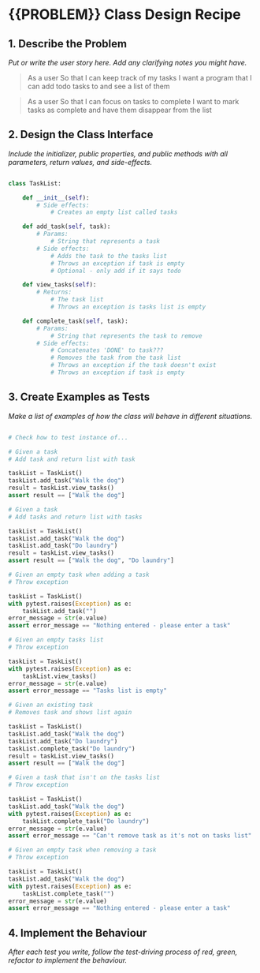 # {{PROBLEM}} Class Design Recipe

## 1. Describe the Problem

_Put or write the user story here. Add any clarifying notes you might have._

> As a user
> So that I can keep track of my tasks
> I want a program that I can add todo tasks to and see a list of them

> As a user
> So that I can focus on tasks to complete
> I want to mark tasks as complete and have them disappear from the list

## 2. Design the Class Interface

_Include the initializer, public properties, and public methods with all parameters, return values, and side-effects._

```python

class TaskList:

    def __init__(self):
        # Side effects: 
            # Creates an empty list called tasks

    def add_task(self, task):
        # Params:
            # String that represents a task
        # Side effects:
            # Adds the task to the tasks list
            # Throws an exception if task is empty
            # Optional - only add if it says todo

    def view_tasks(self):
        # Returns:
            # The task list
            # Throws an exception is tasks list is empty

    def complete_task(self, task):
        # Params:
            # String that represents the task to remove
        # Side effects:
            # Concatenates 'DONE' to task???
            # Removes the task from the task list
            # Throws an exception if the task doesn't exist
            # Throws an exception if task is empty

```

## 3. Create Examples as Tests

_Make a list of examples of how the class will behave in different situations._

``` python

# Check how to test instance of...

# Given a task
# Add task and return list with task

taskList = TaskList()
taskList.add_task("Walk the dog")
result = taskList.view_tasks()
assert result == ["Walk the dog"]

# Given a task
# Add tasks and return list with tasks

taskList = TaskList()
taskList.add_task("Walk the dog")
taskList.add_task("Do laundry")
result = taskList.view_tasks()
assert result == ["Walk the dog", "Do laundry"]

# Given an empty task when adding a task
# Throw exception

taskList = TaskList()
with pytest.raises(Exception) as e:
    taskList.add_task("")
error_message = str(e.value)
assert error_message == "Nothing entered - please enter a task"

# Given an empty tasks list
# Throw exception

taskList = TaskList()
with pytest.raises(Exception) as e:
    taskList.view_tasks()
error_message = str(e.value)
assert error_message == "Tasks list is empty"

# Given an existing task
# Removes task and shows list again

taskList = TaskList()
taskList.add_task("Walk the dog")
taskList.add_task("Do laundry")
taskList.complete_task("Do laundry")
result = taskList.view_tasks()
assert result == ["Walk the dog"]

# Given a task that isn't on the tasks list
# Throw exception

taskList = TaskList()
taskList.add_task("Walk the dog")
with pytest.raises(Exception) as e:
    taskList.complete_task("Do laundry")
error_message = str(e.value)
assert error_message == "Can't remove task as it's not on tasks list"

# Given an empty task when removing a task
# Throw exception

taskList = TaskList()
taskList.add_task("Walk the dog")
with pytest.raises(Exception) as e:
    taskList.complete_task("")
error_message = str(e.value)
assert error_message == "Nothing entered - please enter a task"

```

## 4. Implement the Behaviour

_After each test you write, follow the test-driving process of red, green, refactor to implement the behaviour._
